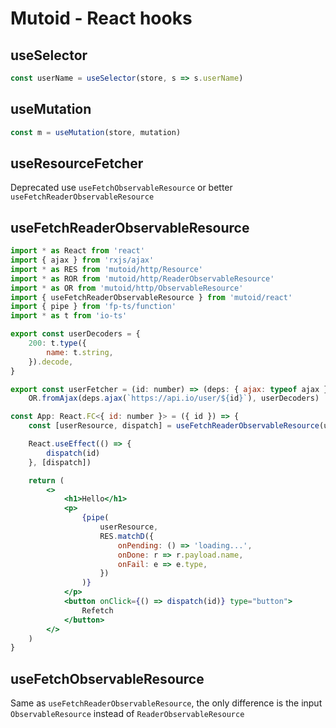 # Mutoid - React hooks

## useSelector

```typescript
const userName = useSelector(store, s => s.userName)
```

## useMutation

```typescript
const m = useMutation(store, mutation)
```

## useResourceFetcher

Deprecated use `useFetchObservableResource` or better `useFetchReaderObservableResource`

## useFetchReaderObservableResource

```jsx
import * as React from 'react'
import { ajax } from 'rxjs/ajax'
import * as RES from 'mutoid/http/Resource'
import * as ROR from 'mutoid/http/ReaderObservableResource'
import * as OR from 'mutoid/http/ObservableResource'
import { useFetchReaderObservableResource } from 'mutoid/react'
import { pipe } from 'fp-ts/function'
import * as t from 'io-ts'

export const userDecoders = {
    200: t.type({
        name: t.string,
    }).decode,
}

export const userFetcher = (id: number) => (deps: { ajax: typeof ajax }) =>
    OR.fromAjax(deps.ajax(`https://api.io/user/${id}`), userDecoders)

const App: React.FC<{ id: number }> = ({ id }) => {
    const [userResource, dispatch] = useFetchReaderObservableResource(userFetcher, { ajax })

    React.useEffect(() => {
        dispatch(id)
    }, [dispatch])

    return (
        <>
            <h1>Hello</h1>
            <p>
                {pipe(
                    userResource,
                    RES.matchD({
                        onPending: () => 'loading...',
                        onDone: r => r.payload.name,
                        onFail: e => e.type,
                    })
                )}
            </p>
            <button onClick={() => dispatch(id)} type="button">
                Refetch
            </button>
        </>
    )
}
```

## useFetchObservableResource

Same as `useFetchReaderObservableResource`, the only difference is the input `ObservableResource` instead of `ReaderObservableResource`
